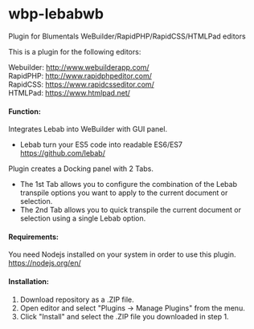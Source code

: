 # wbp-lebabwb
Plugin for Blumentals WeBuilder/RapidPHP/RapidCSS/HTMLPad editors

This is a plugin for the following editors:

Webuilder: http://www.webuilderapp.com/<br/>
RapidPHP: http://www.rapidphpeditor.com/<br/>
RapidCSS: https://www.rapidcsseditor.com/<br/>
HTMLPad: https://www.htmlpad.net/


#### Function:
Integrates Lebab into WeBuilder with GUI panel.

 * Lebab turn your ES5 code into readable ES6/ES7 <https://github.com/lebab/>

Plugin creates a Docking panel with 2 Tabs.
 * The 1st Tab allows you to configure the combination of the Lebab transpile options you want to apply to the current document or selection.
 * The 2nd Tab allows you to quick transpile the current document or selection using a single Lebab option.

#### Requirements:
You need Nodejs installed on your system in order to use this plugin. <https://nodejs.org/en/>

#### Installation:
1) Download repository as a .ZIP file.
2) Open editor and select "Plugins -> Manage Plugins" from the menu.
3) Click "Install" and select the .ZIP file you downloaded in step 1.
